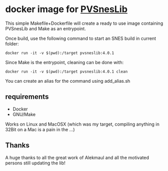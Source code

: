 docker image for [PVSnesLib](https://github.com/alekmaul/pvsneslib)
===================================================================

This simple Makefile+Dockerfile will create a ready to use image containing PVSnesLib and Make as an entrypoint.

Once build, use the following command to start an SNES build in current folder:

```
docker run -it -v $(pwd):/target pvsneslib:4.0.1
```

Since Make is the entrypoint, cleaning can be done with:

```
docker run -it -v $(pwd):/target pvsneslib:4.0.1 clean
```

You can create an alias for the command using add_alias.sh

requirements
------------

- Docker
- GNU/Make

Works on Linux and MacOSX (which was my target, compiling anything in 32Bit on a Mac is a pain in the ...)

Thanks
------

A huge thanks to all the great work of Alekmaul and all the motivated persons still updating the lib!

